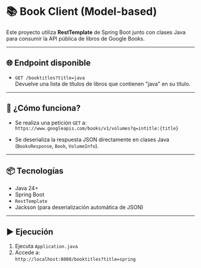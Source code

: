 # 📚 Book Client (Model-based)

Este proyecto utiliza **RestTemplate** de Spring Boot junto con clases Java para consumir la API pública de libros de Google Books.

---

## 🌐 Endpoint disponible

- `GET /booktitles?title=java`  
  Devuelve una lista de títulos de libros que contienen "java" en su título.

---

## 🧠 ¿Cómo funciona?

- Se realiza una petición `GET` a:  
  `https://www.googleapis.com/books/v1/volumes?q=intitle:{title}`

- Se deserializa la respuesta JSON directamente en clases Java (`BooksResponse`, `Book`, `VolumeInfo`).

---

## 📦 Tecnologías

- Java 24+
- Spring Boot
- `RestTemplate`
- Jackson (para deserialización automática de JSON)

---

## ▶️ Ejecución

1. Ejecuta `Application.java`
2. Accede a:  
   `http://localhost:8080/booktitles?title=spring`

